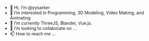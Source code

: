 - 👋 Hi, I’m @yysarker
- 👀 I’m interested in Programming, 3D Modeling, Video Making, and Animating 
- 🌱 I’m currently ThreeJS, Blander, Vue.js. 
- 💞️ I’m looking to collaborate on ...
- 📫 How to reach me ...

<!---
yysarker/yysarker is a ✨ special ✨ repository because its `README.md` (this file) appears on your GitHub profile.
You can click the Preview link to take a look at your changes.
--->
